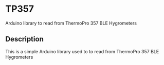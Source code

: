 # TP357

Arduino library to read from ThermoPro 357 BLE Hygrometers 

## Description

This is a simple Arduino library used to to read from ThermoPro 357 BLE Hygrometers 
